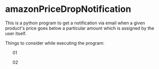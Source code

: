 # amazonPriceDropNotification

This is a python program to get a notification via email when a given product's price goes below a particular amount which is assigned by the user itself.

Things to consider while executing the program:
<ul>01</ul>
<ul>02</ul>

